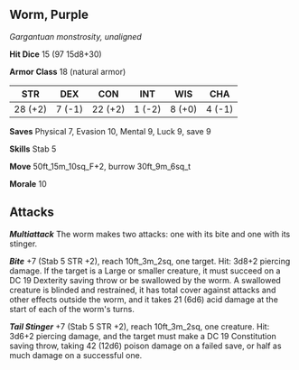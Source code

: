 ## Worm, Purple

*Gargantuan monstrosity, unaligned*

**Hit Dice** 15 (97 15d8+30)

**Armor Class** 18 (natural armor)

| STR     | DEX     | CON     | INT     | WIS     | CHA     |
|---------|---------|---------|---------|---------|---------|
| 28 (+2) |  7 (-1) | 22 (+2) |  1 (-2) |  8 (+0) |  4 (-1) |

**Saves** Physical 7, Evasion 10, Mental 9, Luck 9, save 9

**Skills** Stab 5

**Move** 50ft\_15m\_10sq\_F+2, burrow 30ft\_9m\_6sq\_t

**Morale** 10

## Attacks

***Multiattack*** The worm makes two attacks: one with its bite and one with its stinger.

***Bite*** +7 (Stab 5 STR +2), reach 10ft\_3m\_2sq, one target. Hit: 3d8+2 piercing damage. If the target is a Large or smaller creature, it must succeed on a DC 19 Dexterity saving throw or be swallowed by the worm. A swallowed creature is blinded and restrained, it has total cover against attacks and other effects outside the worm, and it takes 21 (6d6) acid damage at the start of each of the worm's turns.

***Tail Stinger*** +7 (Stab 5 STR +2), reach 10ft\_3m\_2sq, one creature. Hit: 3d6+2 piercing damage, and the target must make a DC 19 Constitution saving throw, taking 42 (12d6) poison damage on a failed save, or half as much damage on a successful one.

